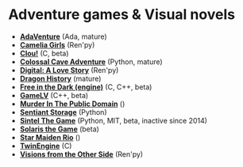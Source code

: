 # Adventure games & Visual novels

[comment]: # (start of autogenerated content, do not edit)
- **[AdaVenture](adaventure.md)** (Ada, mature)
- **[Camelia Girls](camelia_girls.md)** (Ren'py)
- **[Clou!](clou.md)** (C, beta)
- **[Colossal Cave Adventure](colossal_cave.md)** (Python, mature)
- **[Digital: A Love Story](digital.md)** (Ren'py)
- **[Dragon History](dragon_history.md)** (mature)
- **[Free in the Dark (engine)](fitd.md)** (C, C++, beta)
- **[GameLV](gamelv.md)** (C++, beta)
- **[Murder In The Public Domain](murder_in_the_public_domain.md)** ()
- **[Sentiant Storage](sentient_storage.md)** (Python)
- **[Sintel The Game](sintel.md)** (Python, MIT, beta, inactive since 2014)
- **[Solaris the Game](solaris.md)** (beta)
- **[Star Maiden Rio](star_maiden_rio.md)** ()
- **[TwinEngine](twin_engine.md)** (C)
- **[Visions from the Other Side](visions_from_the_other_side.md)** (Ren'py)

[comment]: # (end of autogenerated content)